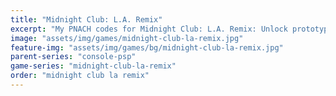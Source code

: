 ```yaml
---
title: "Midnight Club: L.A. Remix"
excerpt: "My PNACH codes for Midnight Club: L.A. Remix: Unlock prototype cheats."
image: "assets/img/games/midnight-club-la-remix.jpg"
feature-img: "assets/img/games/bg/midnight-club-la-remix.jpg"
parent-series: "console-psp"
game-series: "midnight-club-la-remix"
order: "midnight club la remix"
---
```

